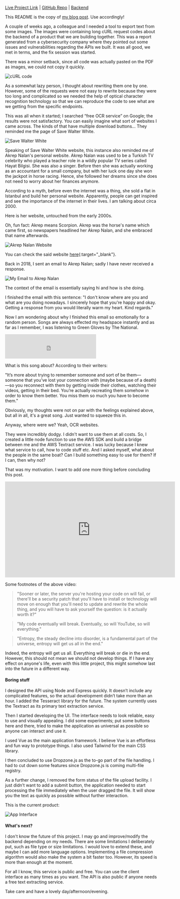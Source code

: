 [Live Project Link](https://filetotext.arkan.me/) |
[GitHub Repo](https://github.com/gokhj/filetotext/) |
[Backend](https://github.com/gokhj/api.filetotext-api/)

This README is the copy of [my blog post](https://gokhanarkan.com/filetotext/). Use accordingly!

A couple of weeks ago, a colleague and I needed a tool to export text from some images. The images were containing long cURL request codes about the backend of a product that we are building together. This was a report generated from a cybersecurity company where they pointed out some issues and vulnerabilities regarding the APIs we built. It was all good, we met in terms, and the fix session was started.

There was a minor setback, since all code was actually pasted on the PDF as images, we could not copy it quickly.

![cURL code](images/curl.png)

As a somewhat lazy person, I thought about rewriting them one by one. However, some of the requests were not easy to rewrite because they were too long and complicated so we needed the help of optical character recognition technology so that we can reproduce the code to see what are we getting from the specific endpoints.

This was all when it started; I searched “free OCR service” on Google; the results were not satisfactory. You can easily imagine what sort of websites I came across. The kinds of that have multiple download buttons… They reminded me the page of Save Walter White.

![Save Walter White](images/saveww.png)

Speaking of Save Walter White website, this instance also reminded me of Akrep Nalan's personal website. Akrep Nalan was used to be a Turkish TV celebrity who played a teacher role in a wildly popular TV series called Hayat Bilgisi. She was also a singer. Before then she was actually working as an accountant for a small company, but with her luck one day she won the jackpot in horse racing. Hence, she followed her dreams since she does not need to worry about her finances anymore.

According to a myth, before even the internet was a thing, she sold a flat in Istanbul and build her personal website. Apparently, people can get inspired and see the importance of the internet in their lives. I am talking about circa 2000.

Here is her website, untouched from the early 2000s.

Oh, fun fact: Akrep means Scorpion. Akrep was the horse's name which came first, so newspapers headlined her Akrep Nalan, and she embraced that name afterwards.

![Akrep Nalan Website](images/akrepnalan.png)

You can check the said website [here](http://www.akrepnalan.com/){:target="\_blank"}.

Back in 2018, I sent an email to Akrep Nalan; sadly I have never received a response.

![My Email to Akrep Nalan](images/akrepnalan2.png)

The context of the email is essentially saying hi and how is she doing.

I finished the email with this sentence: "I don't know where are you and what are you doing nowadays. I sincerely hope that you're happy and okay. Getting a response from you would literally warm my heart. Kind regards."

Now I am wondering about why I finished this email so emotionally for a random person. Songs are always effected my headspace instantly and as far as I remember, I was listening to Green Gloves by The National.

<iframe src="https://open.spotify.com/embed/track/0EI0bOj38coiFWWAq0XlhF" width="300" height="80" frameborder="0" allowtransparency="true" allow="encrypted-media" style="margin:auto;padding:auto;"></iframe>

<br>

What is this song about? According to their writers:

"It’s more about trying to remember someone and sort of be them—someone that you’ve lost your connection with (maybe because of a death)—so you reconnect with them by getting inside their clothes, watching their videos, getting in their bed. You’re actually recreating them somehow in order to know them better. You miss them so much you have to become them."

Obviously, my thoughts were not on par with the feelings explained above, but all in all, it's a great song. Just wanted to squeeze this in.

Anyway, where were we? Yeah, OCR websites.

They were incredibly dodgy. I didn't want to use them at all costs. So, I created a little node function to use the AWS SDK and build a bridge between me and the AWS Textract service. I was lucky because I knew what service to call, how to code stuff etc. And I asked myself, what about the people in the same boat? Can I build something easy to use for them? If I can, then why not?

That was my motivation. I want to add one more thing before concluding this post.

<iframe width="560" height="315" src="https://www.youtube-nocookie.com/embed/BxV14h0kFs0" frameborder="0" allow="accelerometer; autoplay; clipboard-write; encrypted-media; gyroscope; picture-in-picture" style="margin:auto;padding:auto;" allowfullscreen></iframe>

<br>

Some footnotes of the above video:

> "Sooner or later, the server you're hosting your code on will fail, or there'll be a security patch that you'll have to install or technology will move on enough that you'll need to update and rewrite the whole thing, and you will have to ask yourself the question: is it actually worth it?"

> "My code eventually will break. Eventually, so will YouTube, so will everything."

> "Entropy, the steady decline into disorder, is a fundamental part of the universe, entropy will get us all in the end."

Indeed, the entropy will get us all. Everything will break or die in the end. However, this should not mean we should not develop things. If I have any effect on anyone's life, even with this little project, this might somehow last into the future in a different way.

#### Boring stuff

I designed the API using Node and Express quickly. It doesn’t include any complicated features, so the actual development didn’t take more than an hour. I added the Tesseract library for the future. The system currently uses the Textract as its primary text extraction service.

Then I started developing the UI. The interface needs to look reliable, easy to use and visually appealing. I did some experiments; put some buttons here and there, tried to make the application as universal as possible so anyone can interact and use it.

I used Vue as the main application framework. I believe Vue is an effortless and fun way to prototype things. I also used Tailwind for the main CSS library.

I then concluded to use Dropzone.js as the to-go part of the file handling. I had to cut down some features since Dropzone.js is coming multi-file registry.

As a further change, I removed the form status of the file upload facility. I just didn’t want to add a submit button, the application needed to start processing the file immediately when the user dragged the file. It will show you the text as quickly as possible without further interaction.

This is the current product:

![App Interface](images/app.png)

#### What's next?

I don't know the future of this project. I may go and improve/modify the backend depending on my needs. There are some limitations I deliberately put, such as file type or size limitations. I would love to extend these, and maybe I can add more language options. Implementing a file compression algorithm would also make the system a bit faster too. However, its speed is more than enough at the moment.

For all I know, this service is public and free. You can use the client interface as many times as you want. The API is also public if anyone needs a free text extracting service.

Take care and have a lovely day/afternoon/evening.
